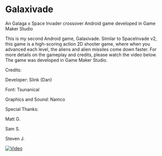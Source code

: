 # Galaxivade
An Galaga x Space Invader crossover Android game developed in Game Maker Studio

This is my second Android game, Galaxivade. Similar to SpaceInvade v2, this game is a high-scoring action 2D shooter game, where when you advanced each level, the aliens and alien missiles come down faster. For more details on the gameplay and credits, please watch the video below. The game was developed in Game Maker Studio.

Credits:

Developer: Slink (Dan)

Font: Tsunanical

Graphics and Sound: Namco

Special Thanks:

Matt G.

Sam S.

Steven J.

[![Video](http://img.youtube.com/vi/3QgNZmCqQaU/0.jpg)](https://www.youtube.com/watch?v=3QgNZmCqQaU "Video")
